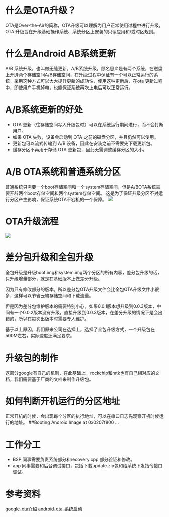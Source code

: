 # 什么是OTA升级？
OTA是Over-the-Air的简称，OTA升级可以理解为用户正常使用过程中进行升级，OTA 升级旨在升级基础操作系统、系统分区上安装的只读应用和/或时区规则。

# 什么是Android AB系统更新
A/B 系统升级，也叫做无缝更新，A/B系统升级，顾名思义是有两个系统，在磁盘上开辟两个存储空间A/B存储空间，在升级过程中保证有一个可以正常运行的系统，采用这种方式可以大大提升更新的成功性，使用这种更新后，在ota 更新过程中，即使用户手机掉电，也能保证系统再次上电后可以正常运行。

# A/B系统更新的好处

* OTA 更新（往存储空间写入升级包时）可以在系统运行期间进行，而不会打断用户。
* 如果 OTA 失败，设备会启动到 OTA 之前的磁盘分区，并且仍然可以使用。
* 更新包可以流式传输到 A/B 设备，因此在安装之前不需要先下载更新包。
* 缓存分区不再用于存储 OTA 更新包，因此无需调整缓存分区的大小。

# A/B OTA系统和普通系统分区
普通系统只需要一个boot存储空间和一个system存储空间，但是A/BOTA系统需要开辟两个boot存储空间和两个system存储空间。
这是为了保证升级分区不对运行分区产生影响，保证系统OTA不宕机的一个保障。
![](https://img-blog.csdnimg.cn/20200214181409652.png)

# OTA升级流程
![](https://img-blog.csdnimg.cn/20200214183239458.png)

# 差分包升级和全包升级
全包升级是升级boot.img和system.img两个分区的所有内容，差分包升级的话，只升级增量部分，就是在基础版本上做差分升级。

因为只有修改部分的版本。所以差分包OTA升级文件会比全包OTA升级文件小很多，这样可以节省云端存储空间和下载流量。

但是因为差分包维护版本的需要特别小心，如果0.0.1版本想升级到0.0.3版本，中间有一个0.0.2版本没有升级，直接升级到0.0.3版本，在差分升级的情况下是会出错的，所以在每次出版本时需要专人维护。

基于以上原因，我们原来公司在选择上，选择了全包升级方式，一个升级包在500M左右，实际速度还满足要求。

# 升级包的制作
这部分google有自己的机制，在此基础上，rockchip和mtk也有自己相对应的文档，我们需要基于厂商的文档来制作升级包。

# 如何判断开机运行的分区地址
正常开机的时候，会出现每个分区的执行地址，可以在串口日志先观察开机时候运行的地址。
##Booting Android Image at 0x0207f800 ...

# 工作分工
* BSP 同事需要负责系统部分和recovery.cpp 部分验证和修改。
* app 同事需要和后台调试接口，包括下载update.zip包和给系统下发指令接口调试。


# 参考资料
[google-ota介绍](https://source.android.google.cn/devices/tech/ota/dynamic_partitions/implement#partitioning-changes"%3Ehttps://source.android.google.cn/devices/tech/ota/dynamic_partitions/implement#partitioning-changes)
[android-ota-系统启动](https://blog.csdn.net/guyongqiangx/article/details/72604355"%3Ehttps://blog.csdn.net/guyongqiangx/article/details/72604355)
